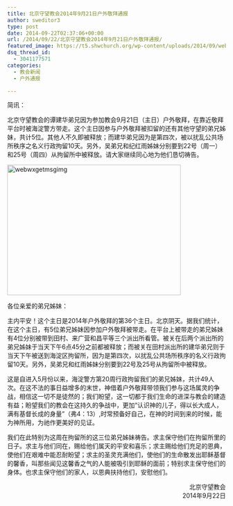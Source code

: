 ```yaml
---
title: 北京守望教会2014年9月21日户外敬拜通报
author: sweditor3
type: post
date: 2014-09-22T02:37:06+00:00
url: /2014/09/22/北京守望教会2014年9月21日户外敬拜通报/
featured_image: https://t5.shwchurch.org/wp-content/uploads/2014/09/webwxgetmsgimg1-400x288.jpg
dsq_thread_id:
  - 3041177571
categories:
  - 教会新闻
  - 户外通报

---
```

简讯：
  
北京守望教会的谭建华弟兄因为参加教会9月21日（主日）户外敬拜，在靠近敬拜平台时被海淀警方带走。这个主日因参与户外敬拜被扣留的还有其他守望的弟兄姊妹，共计5位。其他人不久即被释放；而建华弟兄因为是第四次，被以扰乱公共场所秩序之名义行政拘留10天。另外，吴弟兄和纪红雨姊妹分别要到22号（周一）和25号（周四）从拘留所中被释放。请大家继续同心地为他们恳切祷告。

<!--more-->

[<img class="aligncenter size-full wp-image-11648" src="http://t5.shwchurch.org/wp-content/uploads/2014/09/webwxgetmsgimg1.jpg" alt="webwxgetmsgimg" width="400" height="300" />][1]

各位亲爱的弟兄姊妹：

主内平安！这个主日是2014年户外敬拜的第36个主日。北京阴天。据我们统计，在这个主日，有5位弟兄姊妹因参加户外敬拜被带走。在平台上被带走的弟兄姊妹有4位分别被带到田村、来广营和昌平等三个派出所看管。被关在后两个派出所的弟兄姊妹于当天下午6点45分之前都被释放；而被关在田村派出所的建华弟兄则于当天下午被送到海淀区拘留所，因为是第四次，以扰乱公共场所秩序的名义行政拘留10天。另外，吴弟兄和红雨姊妹分别要到22号及25号从拘留所中被释放。

这是自进入5月份以来，海淀警方第20周行政拘留我们的弟兄姊妹，共计49人次。在这不法的事日益增多的末世，神借着户外敬拜带领我们参与这场属灵的争战，相信这一切不是徒然的；我们盼望，这一切都于我们生命的进深与教会的建造有益；盼望我们的教会在这持久的争战中，更加“认识神的儿子，得以长大成人，满有基督长成的身量”（弗4：13）,时常预备好自己，在神的时间到来的时候，能为神所用，为祂作更美好的见证。

我们在此特别为这周在拘留所的这三位弟兄姊妹祷告。求主保守他们在拘留所里的日子。求主与他们同在，赐给他们属天的平安和喜乐；求主赐给他们充足的恩典，使他们在艰难中能忍耐盼望；求主的圣灵充满他们，使他们的生命散发出耶稣基督的馨香，叫那些闻见这馨香之气的人能被吸引到耶稣的面前；特别求主保守他们的身体。也求主保守他们的家人，以恩典扶持他们，安慰他们。

<p style="text-align: right;">
  北京守望教会<br /> 2014年9月22日
</p>

&nbsp;

&nbsp;

 [1]: http://t5.shwchurch.org/wp-content/uploads/2014/09/webwxgetmsgimg1.jpg